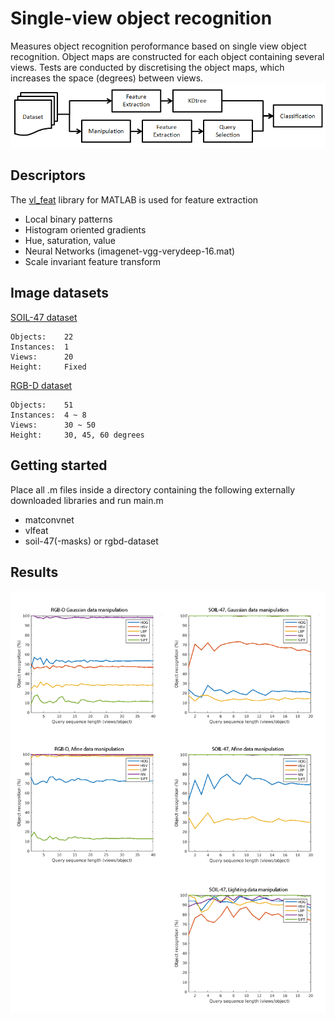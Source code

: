 # Single-view object recognition

Measures object recognition peroformance based on single view object recognition. Object maps are constructed for each object containing several views. Tests are conducted by discretising the object maps, which increases the space (degrees) between views.
![flow diagram](https://raw.githubusercontent.com/ldelange/object-recognition/master/Multi-view%20object%20recognition%20benchmark/svflow.png)

## Descriptors

The [vl_feat](http://www.vlfeat.org/) library for MATLAB is used for feature extraction

* Local binary patterns
* Histogram oriented gradients
* Hue, saturation, value
* Neural Networks (imagenet-vgg-verydeep-16.mat)
* Scale invariant feature transform

## Image datasets

[SOIL-47 dataset](http://www.ee.surrey.ac.uk/CVSSP/demos/colour/soil47/)
```
Objects:	22
Instances:	1
Views: 		20
Height:		Fixed
```

[RGB-D dataset](http://rgbd-dataset.cs.washington.edu/)
```
Objects: 	51
Instances:	4 ~ 8
Views: 		30 ~ 50
Height:		30, 45, 60 degrees
```

## Getting started

Place all .m files inside a directory containing the following externally downloaded libraries and run main.m

* matconvnet
* vlfeat
* soil-47(-masks) or rgbd-dataset

## Results

![Single-view object recognition results](https://raw.githubusercontent.com/ldelange/object-recognition/master/Multi-view%20object%20recognition%20benchmark/results.png)
